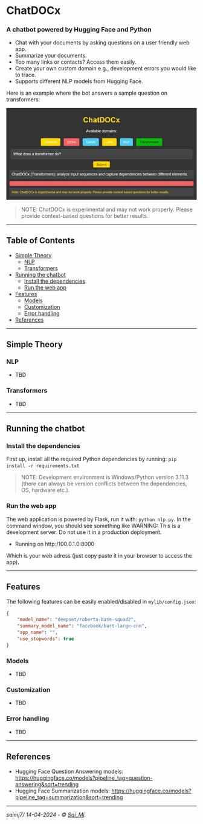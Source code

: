 # ChatDOCx

### A chatbot powered by Hugging Face and Python

- Chat with your documents by asking questions on a user friendly web app.
- Summarize your documents.
- Too many links or contacts? Access them easily.
- Create your own custom domain e.g., development errors you would like to trace.
- Supports different NLP models from Hugging Face.

Here is an example where the bot answers a sample question on transformers:

<div align="center">
    <img src="data/images/question.jpg" alt="ChatDOCx" width="600"/>
</div>

> NOTE: ChatDOCx is experimental and may not work properly. Please provide context-based questions for better results.

--- 

## Table of Contents

* [Simple Theory](#simple-theory)
    - [NLP](#NLP)
    - [Transformers](#transformers)
* [Running the chatbot](#running-the-chatbot)
    - [Install the dependencies](#install-the-dependencies)
    - [Run the web app](#run-the-web-app)
* [Features](#features)
    - [Models](#models)
    - [Customization](#customization)
    - [Error handling](#error-handling)
* [References](#references)

---

## Simple Theory

### NLP

- TBD

### Transformers

- TBD

---

## Running the chatbot

### Install the dependencies

First up, install all the required Python dependencies by running: ```
pip install -r requirements.txt ```

> NOTE: Development environment is Windows/Python version 3.11.3 (there can always be version conflicts between the dependencies, OS, hardware etc.).

### Run the web app

The web application is powered by Flask, run it with: ```python nlp.py```. In the command window, you should see something like WARNING: This is a development server. Do not use it in a production deployment.

 * Running on http:/100.0.1.0:8000

Which is your web adress (just copy paste it in your browser to access the app).

---

## Features

The following features can be easily enabled/disabled in ```mylib/config.json```:

```json
{
    "model_name": "deepset/roberta-base-squad2",
    "summary_model_name": "facebook/bart-large-cnn",
    "app_name": "",
    "use_stopwords": true
}
```

### Models

- TBD

### Customization

- TBD

### Error handling

- TBD

---

## References

- Hugging Face Question Answering models: https://huggingface.co/models?pipeline_tag=question-answering&sort=trending
- Hugging Face Summarization models: https://huggingface.co/models?pipeline_tag=summarization&sort=trending
---

*saimj7/ 14-04-2024 - © <a href="http://saimj7.github.io" target="_blank">Sai_Mj</a>.*
